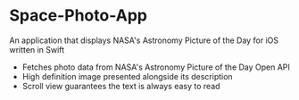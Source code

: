 # Space-Photo-App

An application that displays NASA's Astronomy Picture of the Day for iOS written in Swift

* Fetches photo data from NASA's Astronomy Picture of the Day Open API
* High definition image presented alongside its description 
* Scroll view guarantees the text is always easy to read 
